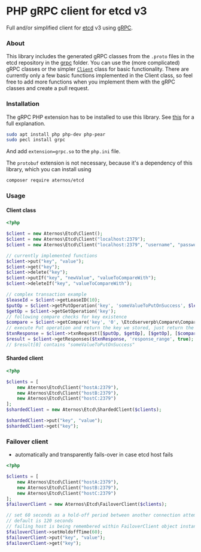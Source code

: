 # PHP gRPC client for etcd v3
Full and/or simplified client for [etcd](https://github.com/etcd-io/etcd) v3 using [gRPC](https://github.com/grpc/grpc/).

### About
This library includes the generated gRPC classes from the `.proto` files in the etcd repository 
in the [grpc](grpc) folder. You can use the (more complicated) gRPC classes or the simpler [`Client`](src/Client.php)
class for basic functionality. There are currently only a few basic functions implemented in the 
Client class, so feel free to add more functions when you implement them with the gRPC classes and
create a pull request.

### Installation
The gRPC PHP extension has to be installed to use this library.
See [this](https://github.com/grpc/grpc/tree/master/src/php) for a full explanation.

```bash
sudo apt install php php-dev php-pear
sudo pecl install grpc
```

And add `extension=grpc.so` to the `php.ini` file.

The `protobuf` extension is not necessary, because it's a dependency of this library, which you
can install using

```bash
composer require aternos/etcd
```

### Usage

#### Client class
```php
<?php

$client = new Aternos\Etcd\Client();
$client = new Aternos\Etcd\Client("localhost:2379");
$client = new Aternos\Etcd\Client("localhost:2379", "username", "password");

// currently implemented functions
$client->put("key", "value");
$client->get("key");
$client->delete("key");
$client->putIf("key", "newValue", "valueToCompareWith");
$client->deleteIf("key", "valueToCompareWith");

// complex transaction example
$leaseId = $client->getLeaseID(10);
$putOp = $client->getPutOperation('key', 'someValueToPutOnSuccess', $leaseId);
$getOp = $client->getGetOperation('key');
// following compare checks for key existence
$compare = $client->getCompare('key', '0', \Etcdserverpb\Compare\CompareResult::EQUAL, \Etcdserverpb\Compare\CompareTarget::MOD);
// execute Put operation and return the key we stored, just return the key value if it already exists
$txnResponse = $client->txnRequest([$putOp, $getOp], [$getOp], [$compare]);
$result = $client->getResponses($txnResponse, 'response_range', true);
// $result[0] contains "someValueToPutOnSuccess"
```

#### Sharded client
```php
<?php

$clients = [
    new Aternos\Etcd\Client("hostA:2379"),
    new Aternos\Etcd\Client("hostB:2379"),
    new Aternos\Etcd\Client("hostC:2379")
];
$shardedClient = new Aternos\Etcd\ShardedClient($clients);

$shardedClient->put("key", "value");
$shardedClient->get("key");
```

### Failover client

- automatically and transparently fails-over in case etcd host fails 
```php
<?php

$clients = [
    new Aternos\Etcd\Client("hostA:2379"),
    new Aternos\Etcd\Client("hostB:2379"),
    new Aternos\Etcd\Client("hostC:2379")
];
$failoverClient = new Aternos\Etcd\FailoverClient($clients);

// set 60 seconds as a hold-off period between another connection attempt to the failing host 
// default is 120 seconds
// failing host is being remembered within FailoverClient object instance 
$failoverClient->setHoldoffTime(60);
$failoverClient->put("key", "value");
$failoverClient->get("key");
```
